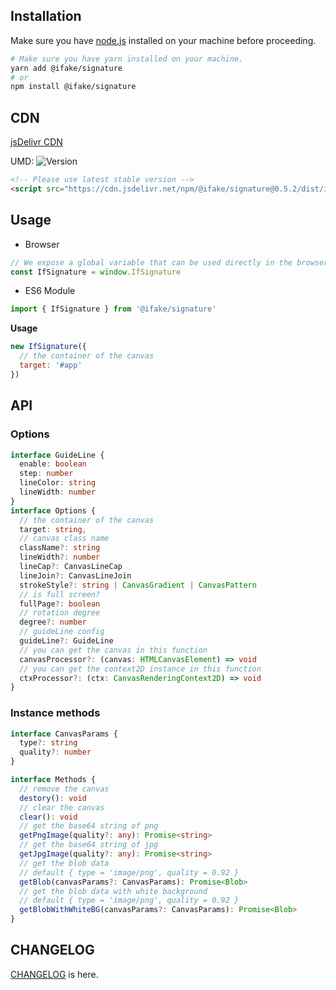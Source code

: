 ## Installation
Make sure you have [node.js](https://nodejs.org/en/) installed on your machine before proceeding.
```sh
# Make sure you have yarn installed on your machine.
yarn add @ifake/signature
# or
npm install @ifake/signature
```

## CDN
[jsDelivr CDN](https://www.jsdelivr.com/package/npm/@ifake/signature)

UMD:
![Version](https://img.shields.io/npm/v/@ifake/signature)
```html
<!-- Please use latest stable version -->
<script src="https://cdn.jsdelivr.net/npm/@ifake/signature@0.5.2/dist/index.umd.min.js"></script>
```

## Usage

- Browser

```js
// We expose a global variable that can be used directly in the browser.
const IfSignature = window.IfSignature
```

- ES6 Module

```js
import { IfSignature } from '@ifake/signature'
```

**Usage**
```js
new IfSignature({
  // the container of the canvas
  target: '#app'
})
```

## API
### Options
```ts
interface GuideLine {
  enable: boolean
  step: number
  lineColor: string
  lineWidth: number
}
interface Options {
  // the container of the canvas
  target: string,
  // canvas class name
  className?: string
  lineWidth?: number
  lineCap?: CanvasLineCap
  lineJoin?: CanvasLineJoin
  strokeStyle?: string | CanvasGradient | CanvasPattern
  // is full screen?
  fullPage?: boolean
  // rotation degree
  degree?: number
  // guideLine config
  guideLine?: GuideLine
  // you can get the canvas in this function
  canvasProcessor?: (canvas: HTMLCanvasElement) => void
  // you can get the context2D instance in this function
  ctxProcessor?: (ctx: CanvasRenderingContext2D) => void
}
```

### Instance methods

```ts
interface CanvasParams {
  type?: string 
  quality?: number
}

interface Methods {
  // remove the canvas
  destory(): void
  // clear the canvas
  clear(): void
  // get the base64 string of png
  getPngImage(quality?: any): Promise<string>
  // get the base64 string of jpg
  getJpgImage(quality?: any): Promise<string>
  // get the blob data
  // default { type = 'image/png', quality = 0.92 } 
  getBlob(canvasParams?: CanvasParams): Promise<Blob>
  // get the blob data with white background
  // default { type = 'image/png', quality = 0.92 } 
  getBlobWithWhiteBG(canvasParams?: CanvasParams): Promise<Blob>
}
```

## CHANGELOG
[CHANGELOG](https://github.com/ifakejs/signature/blob/master/CHANGELOG.md) is here.
